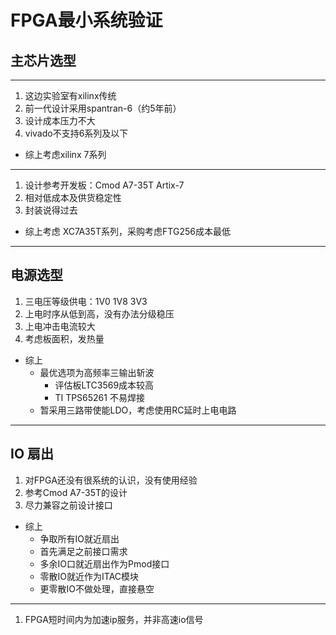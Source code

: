# FPGA最小系统验证

## 主芯片选型

----------------

1. 这边实验室有xilinx传统 
2. 前一代设计采用spantran-6（约5年前）
3. 设计成本压力不大
4. vivado不支持6系列及以下

* 综上考虑xilinx 7系列

-----------------------------------

1. 设计参考开发板：Cmod A7-35T Artix-7
2. 相对低成本及供货稳定性
3. 封装说得过去

* 综上考虑 XC7A35T系列，采购考虑FTG256成本最低

------------------------------

## 电源选型
1. 三电压等级供电：1V0 1V8 3V3
2. 上电时序从低到高，没有办法分级稳压
3. 上电冲击电流较大
4. 考虑板面积，发热量

* 综上
    - 最优选项为高频率三输出斩波
        + 评估板LTC3569成本较高
        + TI TPS65261 不易焊接
    - 暂采用三路带使能LDO，考虑使用RC延时上电电路


----------------------------

## IO 扇出
1. 对FPGA还没有很系统的认识，没有使用经验
2. 参考Cmod A7-35T的设计
3. 尽力兼容之前设计接口

* 综上
    - 争取所有IO就近扇出
    - 首先满足之前接口需求
    - 多余IO口就近扇出作为Pmod接口
    - 零散IO就近作为ITAC模块
    - 更零散IO不做处理，直接悬空

-------------------------------------------

1. FPGA短时间内为加速ip服务，并非高速io信号








